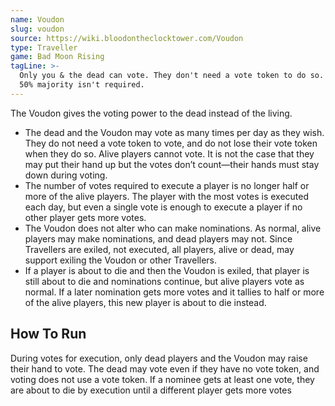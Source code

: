 ```yaml
---
name: Voudon
slug: voudon
source: https://wiki.bloodontheclocktower.com/Voudon
type: Traveller
game: Bad Moon Rising
tagLine: >-
  Only you & the dead can vote. They don't need a vote token to do so. A
  50% majority isn't required.
---
```


The Voudon gives the voting power to the dead instead of the living.

- The dead and the Voudon may vote as many times per day as they wish.
  They do not need a vote token to vote, and do not lose their vote
  token when they do so. Alive players cannot vote. It is not the case
  that they may put their hand up but the votes don’t count—their hands
  must stay down during voting.
- The number of votes required to execute a player is no longer half or
  more of the alive players. The player with the most votes is executed
  each day, but even a single vote is enough to execute a player if no
  other player gets more votes.
- The Voudon does not alter who can make nominations. As normal, alive
  players may make nominations, and dead players may not. Since
  Travellers are exiled, not executed, all players, alive or dead, may
  support exiling the Voudon or other Travellers.
- If a player is about to die and then the Voudon is exiled, that player
  is still about to die and nominations continue, but alive players vote
  as normal. If a later nomination gets more votes and it tallies to
  half or more of the alive players, this new player is about to die
  instead.

## How To Run

During votes for execution, only dead players and the Voudon may raise
their hand to vote. The dead may vote even if they have no vote token,
and voting does not use a vote token. If a nominee gets at least one
vote, they are about to die by execution until a different player gets
more votes
